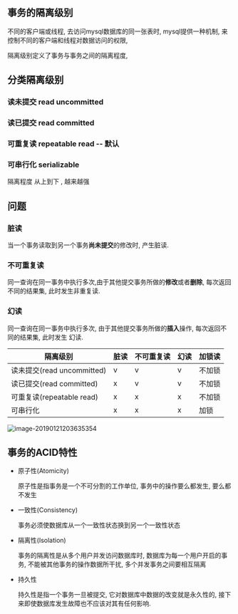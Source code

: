 ## 事务的隔离级别

不同的客户端或线程, 去访问mysql数据库的同一张表时, mysql提供一种机制, 来控制不同的客户端和线程对数据访问的权限, 

隔离级别定义了事务与事务之间的隔离程度, 

## 分类隔离级别

### 读未提交 read uncommitted

### 读已提交 read committed

### 可重复读 repeatable read  -- 默认

### 可串行化  serializable



隔离程度 从上到下 , 越来越强



## 问题

### 脏读

当一个事务读取到另一个事务**尚未提交**的修改时, 产生脏读.

### 不可重复读

同一查询在同一事务中执行多次,由于其他提交事务所做的**修改**或者**删除**, 每次返回不同的结果集, 此时发生非重复读.

### 幻读

同一查询在同一事务中执行多次, 由于其他提交事务所做的**插入**操作,  每次返回不同的结果集, 此时发生 幻读. 

| 隔离级别                   | 脏读 | 不可重复读 | 幻读 | 加锁读 |
| -------------------------- | ---- | ---------- | ---- | ------ |
| 读未提交(read uncommitted) | v    | v          | v    | 不加锁 |
| 读已提交(read committed)   | x    | v          | v    | 不加锁 |
| 可重复读(repeatable  read) | x    | x          | x    | 不加锁 |
| 可串行化                   | x    | x          | x    | 加锁   |

![image-20190121203635354](https://ws3.sinaimg.cn/large/006tNc79ly1fzehizzbw9j30oa0dxafl.jpg)

## 事务的ACID特性

- 原子性(Atomicity)

  原子性是指事务是一个不可分割的工作单位, 事务中的操作要么都发生, 要么都不发生

- 一致性(Consistency)

  事务必须使数据库从一个一致性状态换到另一个一致性状态

- 隔离性(Isolation)

  事务的隔离性是从多个用户并发访问数据库时, 数据库为每一个用户开启的事务, 不能被其他事务的操作数据所干扰, 多个并发事务之间要相互隔离

- 持久性

  持久性是指一个事务一旦被提交, 它对数据库中数据的改变就是永久性的, 接下来即使数据库发生故障也不应该对其有任何影响.





